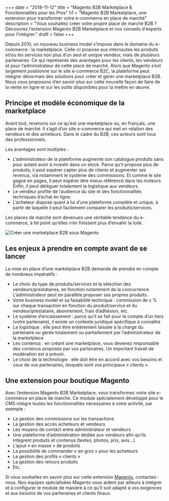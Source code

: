 +++
date = "2018-11-12"
title = "Magento B2B Marketplace & Fonctionnalités pour les Pros"
h1 = "Magento B2B Marketplace, une extension pour transformer votre e-commerce en place de marché"
description = "Vous souhaitez créer votre propre place de marché B2B ? Découvrez l’extension Magento B2B Marketplace et nos conseils d'experts pour l’intégrer."
draft = false
+++

Depuis 2010, un nouveau business model s’impose dans le domaine du e-commerce : la marketplace. Celle-ci propose aux internautes les produits et/ou les services non plus d’un seul et unique vendeur, mais de plusieurs partenaires. Ce qui représente des avantages pour les clients, les vendeurs et pour l’administrateur de cette place de marché. Alors que Magento s’est largement positionné sur le site e-commerce B2C, la plateforme peut intégrer désormais des solutions pour créer et gérer une marketplace B2B. Nous vous proposons d’en savoir plus sur cette nouvelle façon de faire de la vente en ligne et sur les outils disponibles pour la mettre en œuvre.

## Principe et modèle économique de la marketplace

Avant tout, revenons sur ce qu’est une marketplace ou, en français, une place de marché. Il s’agit d’un site e-commerce qui met en relation des vendeurs et des acheteurs. Dans le cadre du B2B, ces acteurs sont tous des professionnels. 

Les avantages sont multiples :

-	L’administrateur de la plateforme augmente son catalogue produits sans pour autant avoir à investir dans un stock. Parce qu’il propose plus de produits, il peut espérer capter plus de clients et augmenter ses revenus, via notamment le système des commissions. Et comme le site gagne en pages, il peut espérer être mieux référencé dans les moteurs. Enfin, il peut déléguer totalement la logistique aux vendeurs.
-	Le vendeur profite de l’audience du site et des fonctionnalités techniques d’achat en ligne.
-	L’acheteur dispose quant à lui d’une plateforme complète et unique, à partir de laquelle il peut facilement comparer les produits/services.

Les places de marché sont devenues une véritable tendance du e-commerce, à tel point qu’elles n’en finissent plus d’envahir la toile.

<img class="animate zoomIn margin-auto" src="/images/b2b-marketplace.jpg" alt="Créer une marketplace B2B sous Magento" />

## Les enjeux à prendre en compte avant de se lancer

La mise en place d’une marketplace B2B demande de prendre en compte de nombreux impératifs :

-	Le choix du type de produits/services et la sélection des vendeurs/prestataires, en fonction notamment de la concurrence. L’administrateur peut en parallèle proposer ses propres produits.
-	Votre business model et sa faisabilité technique : commission de x % sur chaque transaction en fonction du produit/service et du vendeur/prestataire, abonnement, frais d’adhésion, etc.
-	Le système d’encaissement : parce qu’il se fait pour le compte d’un tiers (votre partenaire), il existe un contexte juridique spécifique à connaître
-	La logistique : elle peut être entièrement laissée à la charge du partenaire ou gérée totalement ou partiellement par l’administrateur de la marketplace
-	Les contenus : en créant une marketplace, vous devenez responsable des contenus proposés par vos partenaires. Un important travail de modération est à prévoir.
-	Le choix de la technologie : elle doit être en accord avec vos besoins et ceux de vos partenaires, lesquels sont vos principaux « clients ».

## Une extension pour boutique Magento

Avec l’extension Magento B2B Marketplace, vous transformez votre site e-commerce en place de marché. Ce module spécialement développé pour le CMS intègre toutes les fonctionnalités nécessaires à votre activité, par exemple :

-	La gestion des commissions sur les transactions
-	La gestion des accès acheteurs et vendeurs
-	Les moyens de contact entre administrateur et vendeurs
-	Une plateforme d’administration dédiée aux vendeurs afin qu’ils intègrent produits et contenus (textes, photos, prix, avis…)
-	L’ajout « en masse » de produits
-	La possibilité de commander « en gros » pour les acheteurs
-	La gestion des profils « clients »
-	La gestion des retours produits
-	Etc.

Si vous souhaitez en savoir plus sur cette extension [Magento](/ecommerce/cms/magento/), contactez-nous. Nos équipes spécialisées Magento vous aident par ailleurs à intégrer et à configurer le module de manière à ce qu’il soit adapté à vos exigences et aux besoins de vos partenaires et clients finaux.
